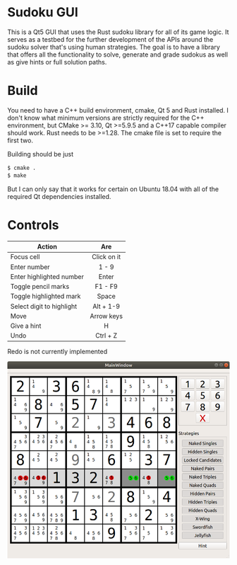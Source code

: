 # Sudoku GUI
This is a Qt5 GUI that uses the Rust sudoku library for all of its game logic. It serves as a testbed for the further development of the APIs around the sudoku solver that's using human strategies. The goal is to have a library that offers all the functionality to solve, generate and grade sudokus as well as give hints or full solution paths.

# Build
You need to have a C++ build environment, cmake, Qt 5 and Rust installed.
I don't know what minimum versions are strictly required for the C++ environment,
but CMake >= 3.10, Qt >=5.9.5 and a C++17 capable compiler should work. Rust needs to be >=1.28.
The cmake file is set to require the first two.

Building should be just
```bash
$ cmake .
$ make
```

But I can only say that it works for certain on Ubuntu 18.04 with all of the required Qt dependencies installed.

# Controls

| Action                    |      Are      |
|---------------------------|:-------------:|
| Focus cell                | Click on it   |
| Enter number              | 1 - 9         |
| Enter highlighted number  | Enter         |
| Toggle pencil marks       | F1 - F9       |
| Toggle highlighted mark   | Space         |
| Select digit to highlight | Alt + 1-9     |
| Move                      | Arrow keys    |
| Give a hint               | H             |
| Undo                      | Ctrl + Z      |

Redo is not currently implemented

![Example Screenshot](Example.png)
